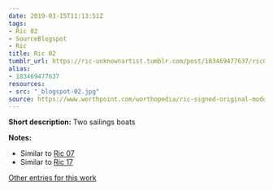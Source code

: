 ```yaml
---
date: 2019-03-15T11:13:51Z
tags:
- Ric 02
- SourceBlogspot
- Ric
title: Ric 02
tumblr_url: https://ric-unknownartist.tumblr.com/post/183469477637/ric02
alias:
- 183469477637
resources:
- src: "_blogspot-02.jpg"
source: https://www.worthpoint.com/worthopedia/ric-signed-original-modernist-etching-307017596
---
```


**Short description:** Two sailings boats

**Notes:**

- Similar to [Ric 07](/tags/ric-07)
- Similar to [Ric 17](/tags/ric-17)

[Other entries for this work](/tags/ric-02)
